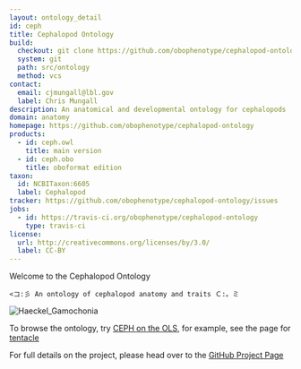 ```yaml
---
layout: ontology_detail
id: ceph
title: Cephalopod Ontology
build:
  checkout: git clone https://github.com/obophenotype/cephalopod-ontology.git
  system: git
  path: src/ontology
  method: vcs
contact:
  email: cjmungall@lbl.gov
  label: Chris Mungall
description: An anatomical and developmental ontology for cephalopods
domain: anatomy
homepage: https://github.com/obophenotype/cephalopod-ontology
products:
  - id: ceph.owl
    title: main version
  - id: ceph.obo
    title: oboformat edition
taxon:
  id: NCBITaxon:6605
  label: Cephalopod
tracker: https://github.com/obophenotype/cephalopod-ontology/issues
jobs:
  - id: https://travis-ci.org/obophenotype/cephalopod-ontology
    type: travis-ci
license:
  url: http://creativecommons.org/licenses/by/3.0/
  label: CC-BY
---
```


Welcome to the Cephalopod Ontology

```
<コ:彡 An ontology of cephalopod anatomy and traits Ｃ:。ミ
```

<img alt="Haeckel_Gamochonia" src="https://upload.wikimedia.org/wikipedia/commons/thumb/3/3f/Haeckel_Gamochonia.jpg/328px-Haeckel_Gamochonia.jpg"/>

To browse the ontology, try [CEPH on the OLS](http://www.ebi.ac.uk/ols/beta/ontologies/ceph), for example, see the page for
[tentacle](http://www.ebi.ac.uk/ols/beta/ontologies/ceph/terms?iri=http%3A%2F%2Fpurl.obolibrary.org%2Fobo%2FCEPH_0000256)

For full details on the project, please head over to the [GitHub Project Page](https://github.com/obophenotype/cephalopod-ontology)

